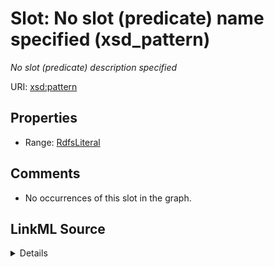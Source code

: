 

# Slot: No slot (predicate) name specified (xsd_pattern)


_No slot (predicate) description specified_







URI: [xsd:pattern](http://www.w3.org/2001/XMLSchema#pattern)



<!-- no inheritance hierarchy -->








## Properties

* Range: [RdfsLiteral](../classes/RdfsLiteral.md)





## Comments

* No occurrences of this slot in the graph.



## LinkML Source

<details>

```yaml
name: xsd_pattern
description: No slot (predicate) description specified
title: No slot (predicate) name specified
comments:
- No occurrences of this slot in the graph.
from_schema: fio-kg
rank: 1000
slot_uri: xsd:pattern
alias: xsd_pattern
range: rdfs_Literal

```
</details>